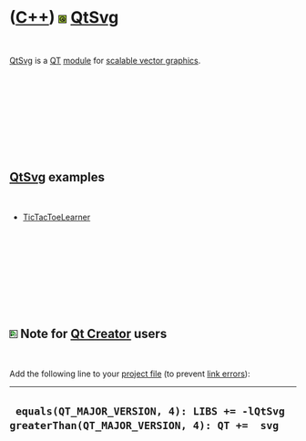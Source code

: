 
 

 

 

 

 

([C++](Cpp.md)) ![Qt](PicQt.png) [QtSvg](CppQtSvg.md)
=======================================================

 

[QtSvg](CppQtSvg.md) is a [QT](CppQt.md) [module](CppQtModule.md) for
[scalable vector graphics](CppSvg.md).

 

 

 

 

 

[QtSvg](CppQtSvg.md) examples
------------------------------

 

-   [TicTacToeLearner](ToolTicTacToeLearner.md)

 

 

 

 

 

![Qt Creator](PicQtCreator.png) Note for [Qt Creator](CppQtCreator.md) users
-----------------------------------------------------------------------------

 

Add the following line to your [project file](CppQtProjectFile.md) (to
prevent [link errors](CppLinkError.md)):

  ----------------------------------------------------------------------------------------------
  ` equals(QT_MAJOR_VERSION, 4): LIBS += -lQtSvg greaterThan(QT_MAJOR_VERSION, 4): QT +=  svg`
  ----------------------------------------------------------------------------------------------

 

 

 

 

 

 

